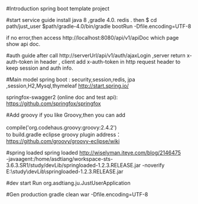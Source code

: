 #Introduction
spring boot template project  

#start service guide
install java 8 ,gradle 4.0. redis .
then 
$ cd path/just_user
$path/gradle-4.0/bin/gradle bootRun -Dfile.encoding=UTF-8

if no error,then access http://localhost:8080/api/v1/apiDoc  which page show api doc.

#auth guide
after call http://serverUrl/api/v1/auth/ajaxLogin  ,server return x-auth-token in header , client add x-auth-token in http request header to keep session and auth info.


#Main model
spring boot : security,session,redis, jpa ,session,H2,Mysql,thymeleaf
http://start.spring.io/

springfox-swagger2 (online doc and test api):  https://github.com/springfox/springfox 


#Add groovy
if you like Groovy,then you can add <br>	
compile('org.codehaus.groovy:groovy:2.4.2') <br>
to build.gradle
eclipse groovy plugin address：https://github.com/groovy/groovy-eclipse/wiki 


#spring loaded
spring loaded http://wiselyman.iteye.com/blog/2146475<br>
-javaagent:/home/asdtiang/workspace-sts-3.6.3.SR1/study/devLib/springloaded-1.2.3.RELEASE.jar -noverify
‪E:\study\devLib\springloaded-1.2.3.RELEASE.jar

#dev start
Run org.asdtiang.ju.JustUserApplication


#Gen production 
gradle clean war   -Dfile.encoding=UTF-8  
 





 
